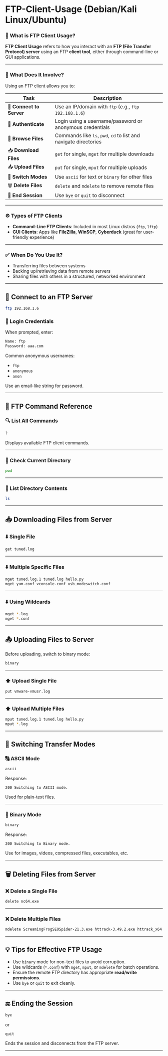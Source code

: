 
# FTP-Client-Usage (Debian/Kali Linux/Ubuntu)

### 🔹 **What is FTP Client Usage?**

**FTP Client Usage** refers to how you interact with an **FTP (File Transfer Protocol) server** using an FTP **client tool**, either through command-line or GUI applications.

---

### 🔧 **What Does It Involve?**

Using an FTP client allows you to:

| Task                    | Description                                                                 |
|-------------------------|-----------------------------------------------------------------------------|
| 🔌 **Connect to Server**| Use an IP/domain with `ftp` (e.g., `ftp 192.168.1.6`)                        |
| 🔐 **Authenticate**     | Login using a username/password or anonymous credentials                   |
| 📁 **Browse Files**     | Commands like `ls`, `pwd`, `cd` to list and navigate directories           |
| 📥 **Download Files**   | `get` for single, `mget` for multiple downloads                             |
| 📤 **Upload Files**     | `put` for single, `mput` for multiple uploads                               |
| 🧾 **Switch Modes**     | Use `ascii` for text or `binary` for other files                            |
| 🗑️ **Delete Files**     | `delete` and `mdelete` to remove remote files                               |
| 🚪 **End Session**      | Use `bye` or `quit` to disconnect                                           |

---

### ⚙️ **Types of FTP Clients**

- **Command-Line FTP Clients**: Included in most Linux distros (`ftp`, `lftp`)
- **GUI Clients**: Apps like **FileZilla**, **WinSCP**, **Cyberduck** (great for user-friendly experience)

---

### ✅ **When Do You Use It?**

- Transferring files between systems
- Backing up/retrieving data from remote servers
- Sharing files with others in a structured, networked environment

---

## 🔗 Connect to an FTP Server

```bash
ftp 192.168.1.6
```

### 🔐 Login Credentials

When prompted, enter:

```bash
Name: ftp
Password: aaa.com
```

Common anonymous usernames:

- `ftp`
- `anonymous`
- `anon`

Use an email-like string for password.

---

## 📜 FTP Command Reference

### 🔍 List All Commands

```bash
?
```

Displays available FTP client commands.

---

### 📂 Check Current Directory

```bash
pwd
```

---

### 📄 List Directory Contents

```bash
ls
```

---

## 📥 Downloading Files from Server

### ⬇️ Single File

```bash
get tuned.log
```

---

### ⬇️ Multiple Specific Files

```bash
mget tuned.log.1 tuned.log hello.py
mget yum.conf vconsole.conf usb_modeswitch.conf
```

---

### ⬇️ Using Wildcards

```bash
mget *.log
mget *.conf
```

---

## 📤 Uploading Files to Server

Before uploading, switch to binary mode:

```bash
binary
```

---

### ⬆️ Upload Single File

```bash
put vmware-vmusr.log
```

---

### ⬆️ Upload Multiple Files

```bash
mput tuned.log.1 tuned.log hello.py
mput *.log
```

---

## 🔁 Switching Transfer Modes

### 🔠 ASCII Mode

```bash
ascii
```

Response:
```
200 Switching to ASCII mode.
```

Used for plain-text files.

---

### 🧱 Binary Mode

```bash
binary
```

Response:
```
200 Switching to Binary mode.
```

Use for images, videos, compressed files, executables, etc.

---

## 🗑️ Deleting Files from Server

### ❌ Delete a Single File

```bash
delete nc64.exe
```

---

### ❌ Delete Multiple Files

```bash
mdelete ScreamingFrogSEOSpider-21.3.exe httrack-3.49.2.exe httrack_x64.3.49.2.exe
```

---

## 💡 Tips for Effective FTP Usage

- Use `binary` mode for non-text files to avoid corruption.
- Use wildcards (`*.conf`) with `mget`, `mput`, or `mdelete` for batch operations.
- Ensure the remote FTP directory has appropriate **read/write permissions**.
- Use `bye` or `quit` to exit cleanly.

---

## 🔚 Ending the Session

```bash
bye
```
or
```bash
quit
```

Ends the session and disconnects from the FTP server.

---
